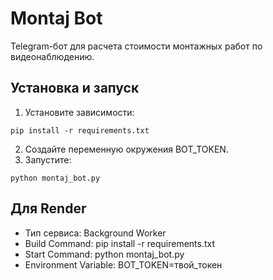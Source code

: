 # Montaj Bot

Telegram-бот для расчета стоимости монтажных работ по видеонаблюдению.

## Установка и запуск

1. Установите зависимости:
```
pip install -r requirements.txt
```

2. Создайте переменную окружения BOT_TOKEN.
3. Запустите:
```
python montaj_bot.py
```

## Для Render

- Тип сервиса: Background Worker
- Build Command: pip install -r requirements.txt
- Start Command: python montaj_bot.py
- Environment Variable: BOT_TOKEN=твой_токен